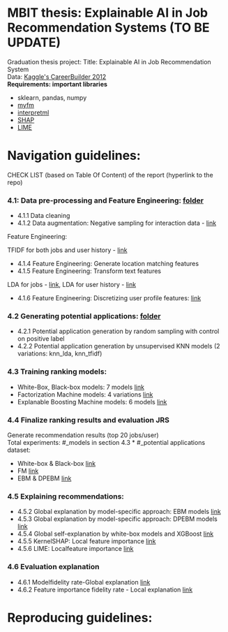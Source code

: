 # MBIT thesis: Explainable AI in Job Recommendation Systems (TO BE UPDATE)
Graduation thesis project: Title: Explainable AI in Job Recommendation System <br>
Data: [Kaggle's CareerBuilder 2012](https://www.kaggle.com/c/job-recommendation) <br>
**Requirements: important libraries**

- sklearn, pandas, numpy
- [myfm](https://myfm.readthedocs.io/en/stable/)
- [interpretml](https://interpret.ml/docs/getting-started)
- [SHAP](https://shap-lrjball.readthedocs.io/en/latest/index.html)
- [LIME](https://lime-ml.readthedocs.io/en/latest/)

# Navigation guidelines:

CHECK LIST (based on Table Of Content) of the report (hyperlink to the repo)
### 4.1: Data pre-processing and Feature Engineering: [folder](https://github.com/anhtth16/ut_mbit_thesis/tree/main/nb_data_prep)
- 4.1.1 Data cleaning 
- 4.1.2 Data augmentation: Negative sampling for interaction data - [link](https://github.com/anhtth16/ut_mbit_thesis/blob/main/nb_data_prep/negative_sampling.ipynb)

Feature Engineering:

TFIDF for both jobs and user history - [link](https://github.com/anhtth16/ut_mbit_thesis/blob/main/nb_data_prep/feature_engineering_tfidf.ipynb) 

- 4.1.4 Feature Engineering: Generate location matching features 
- 4.1.5 Feature Engineering: Transform text features

LDA for jobs - [link](https://github.com/anhtth16/ut_mbit_thesis/blob/main/nb_data_prep/lda_jobs.ipynb), LDA for user history - [link](https://github.com/anhtth16/ut_mbit_thesis/blob/main/nb_data_prep/lda_users.ipynb)

- 4.1.6 Feature Engineering: Discretizing user profile features: [link](https://github.com/anhtth16/ut_mbit_thesis/blob/main/nb_data_prep/discretize_data.ipynb)

### 4.2 Generating potential applications: [folder](https://github.com/anhtth16/ut_mbit_thesis/tree/main/nb_ranking_data)

- 4.2.1 Potential application generation by random sampling with control on positive label
- 4.2.2 Potential application generation by unsupervised KNN models (2 variations: knn\_lda, knn\_tfidf)

### 4.3 Training ranking models:
- White-Box, Black-box models: 7 models [link](https://github.com/anhtth16/ut_mbit_thesis/tree/main/nb_baseline_tabular)
- Factorization Machine models: 4 variations [link](https://github.com/anhtth16/ut_mbit_thesis/tree/main/nb_myfm)
- Explanable Boosting Machine models: 6 models [link](https://github.com/anhtth16/ut_mbit_thesis/tree/main/xai_recsys)

### 4.4 Finalize ranking results and evaluation JRS
Generate recommendation results (top 20 jobs/user) <br>
Total experiments: \#_models in section 4.3 * \#_potential applications dataset:

- White-box & Black-box [link](https://github.com/anhtth16/ut_mbit_thesis/tree/main/nb_recsys_tabular)
- FM [link](https://github.com/anhtth16/ut_mbit_thesis/tree/main/nb_recsys_fm)
- EBM & DPEBM [link](https://github.com/anhtth16/ut_mbit_thesis/tree/main/nb_recsys_ebm)

### 4.5 Explaining recommendations:
- 4.5.2 Global explanation by model-specific approach: EBM models [link](https://github.com/anhtth16/ut_mbit_thesis/tree/main/nb_self_explanation)
- 4.5.3 Global explanation by model-specific approach: DPEBM models [link](https://github.com/anhtth16/ut_mbit_thesis/tree/main/nb_self_explanation)
- 4.5.4 Global self-explanation by white-box models and XGBoost [link](https://github.com/anhtth16/ut_mbit_thesis/tree/main/nb_self_explanation)
- 4.5.5 KernelSHAP: Local feature importance [link](https://github.com/anhtth16/ut_mbit_thesis/tree/main/xai_posthoc)
- 4.5.6 LIME: Localfeature importance [link](https://github.com/anhtth16/ut_mbit_thesis/tree/main/xai_posthoc)

### 4.6 Evaluation explanation

- 4.6.1 Modelfidelity rate-Global explanation [link](https://github.com/anhtth16/ut_mbit_thesis/tree/main/nb_xai_fidelity)
- 4.6.2 Feature importance fidelity rate - Local explanation  [link](https://github.com/anhtth16/ut_mbit_thesis/tree/main/nb_xai_fidelity)

# Reproducing guidelines:
